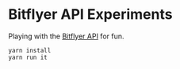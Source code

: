 # Bitflyer API Experiments

Playing with the [Bitflyer API](https://lightning.bitflyer.com/docs?lang=en) for fun.

```shell
yarn install
yarn run it
```